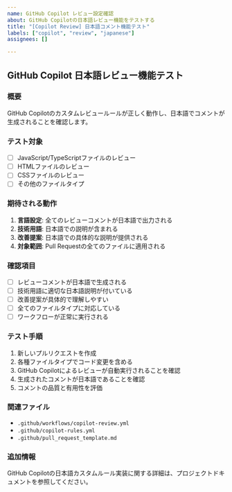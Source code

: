 ```yaml
---
name: GitHub Copilot レビュー設定確認
about: GitHub Copilotの日本語レビュー機能をテストする
title: "[Copilot Review] 日本語コメント機能テスト"
labels: ["copilot", "review", "japanese"]
assignees: []

---
```


## GitHub Copilot 日本語レビュー機能テスト

### 概要
GitHub Copilotのカスタムレビュールールが正しく動作し、日本語でコメントが生成されることを確認します。

### テスト対象
- [ ] JavaScript/TypeScriptファイルのレビュー
- [ ] HTMLファイルのレビュー
- [ ] CSSファイルのレビュー
- [ ] その他のファイルタイプ

### 期待される動作
1. **言語設定**: 全てのレビューコメントが日本語で出力される
2. **技術用語**: 日本語での説明が含まれる
3. **改善提案**: 日本語での具体的な説明が提供される
4. **対象範囲**: Pull Requestの全てのファイルに適用される

### 確認項目
- [ ] レビューコメントが日本語で生成される
- [ ] 技術用語に適切な日本語説明が付いている
- [ ] 改善提案が具体的で理解しやすい
- [ ] 全てのファイルタイプに対応している
- [ ] ワークフローが正常に実行される

### テスト手順
1. 新しいプルリクエストを作成
2. 各種ファイルタイプでコード変更を含める
3. GitHub Copilotによるレビューが自動実行されることを確認
4. 生成されたコメントが日本語であることを確認
5. コメントの品質と有用性を評価

### 関連ファイル
- `.github/workflows/copilot-review.yml`
- `.github/copilot-rules.yml`
- `.github/pull_request_template.md`

### 追加情報
GitHub Copilotの日本語カスタムルール実装に関する詳細は、プロジェクトドキュメントを参照してください。